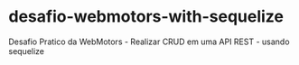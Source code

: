 # desafio-webmotors-with-sequelize
Desafio Pratico da WebMotors - Realizar CRUD em uma API REST  - usando sequelize
